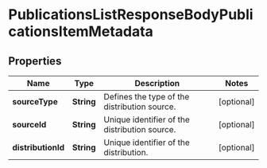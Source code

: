 

# PublicationsListResponseBodyPublicationsItemMetadata


## Properties

| Name | Type | Description | Notes |
|------------ | ------------- | ------------- | -------------|
|**sourceType** | **String** | Defines the type of the distribution source. |  [optional] |
|**sourceId** | **String** | Unique identifier of the distribution source. |  [optional] |
|**distributionId** | **String** | Unique identifier of the distribution. |  [optional] |



